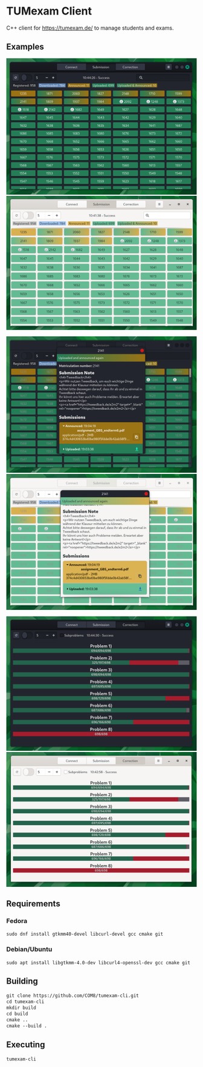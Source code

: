 # TUMexam Client
C++ client for https://tumexam.de/ to manage students and exams.

## Examples

![Dark Submission Overview](images/dark_submissions.png)
![Light Submission Overview](images/light_submissions.png)

![Dark Submission Notes](images/dark_correction_notes.png)
![Light Submission Notes](images/light_correction_notes.png)

![Dark Correction Overview](images/dark_correction.png)
![Light Correction Overview](images/light_correction.png)

## Requirements

### Fedora
```
sudo dnf install gtkmm40-devel libcurl-devel gcc cmake git
```

### Debian/Ubuntu
```
sudo apt install libgtkmm-4.0-dev libcurl4-openssl-dev gcc cmake git
```

## Building
```
git clone https://github.com/COM8/tumexam-cli.git
cd tumexam-cli
mkdir build
cd build
cmake ..
cmake --build .
```

## Executing
```
tumexam-cli
```
